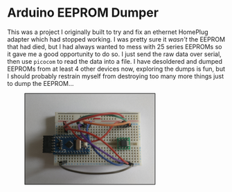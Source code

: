 # Arduino EEPROM Dumper
This was a project I originally built to try and fix an ethernet HomePlug adapter which had stopped working. I was pretty sure it _wasn't_ the EEPROM that had died, but I had always wanted to mess with 25 series EEPROMs so it gave me a good opportunity to do so. I just send the raw data over serial, then use `picocom` to read the data into a file. I have desoldered and dumped EEPROMs from at least 4 other devices now, exploring the dumps is fun, but I should probably restrain myself from destroying too many more things just to dump the EEPROM...

<figure>
<img width="300" src="../Images/eeprom-reader.png" alt="" style="border:1px solid black;"/>
<figcaption style="font-style: italic;">
</figcaption>
</figure>